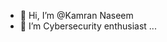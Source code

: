 - 👋 Hi, I’m @Kamran Naseem
- 👀 I’m Cybersecurity enthusiast ...

<!---
Kamrannaseem/Kamrannaseem is a ✨ special ✨ repository because its `README.md` (this file) appears on your GitHub profile.
You can click the Preview link to take a look at your changes.
--->
